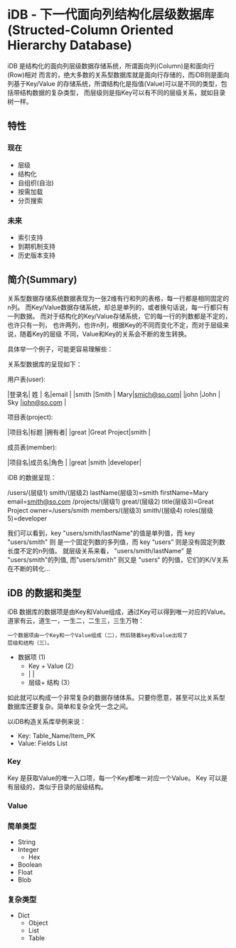 iDB - 下一代面向列结构化层级数据库(Structed-Column Oriented Hierarchy Database)
=========================================================================

iDB 是结构化的面向列层级数据存储系统，所谓面向列(Column)是和面向行(Row)相对
而言的，绝大多数的关系型数据库就是面向行存储的，而iDB则是面向列基于Key/Value
的存储系统，所谓结构化是指值(Value)可以是不同的类型，包括带结构数据的复杂类型，
而层级则是指Key可以有不同的层级关系，就如目录树一样。

特性
----

### 现在

* 层级
* 结构化
* 自组织(自治)
* 按需加载
* 分页搜索

### 未来

* 索引支持
* 到期机制支持
* 历史版本支持

简介(Summary)
-------------

关系型数据存储系统数据表现为一张2维有行和列的表格，每一行都是相同固定的n列。
而Key/Value数据存储系统，却总是单列的，或者换句话说，每一行都只有一列数据。
而对于结构化的Key/Value存储系统，它的每一行的列数都是不定的，也许只有一列，
也许两列，也许n列，根据Key的不同而变化不定，而对于层级来说，随着Key的层级
不同，Value和Key的关系会不断的发生转换。

具体举一个例子，可能更容易理解些：

关系型数据库的呈现如下：

用户表(user):

|登录名| 姓   |   名|email       |
|smith |Smith | Mary|smich@so.com|
|john  |John  | Sky |john@so.com |


项目表(project):

|项目名|标题         |拥有者|
|great |Great Project|smith |


成员表(member):

|项目名|成员名|角色     |
|great |smith |developer|


iDB 的数据呈现：

/users/(层级1)
      smith/(层级2)
           lastName(层级3)=smith
           firstName=Mary
           email=smith@so.com
/projects/(层级1)
         great/(层级2)
              title(层级3)=Great Project
              owner=/users/smith
              members/(层级3)
                     smith/(层级4)
                          roles(层级5)=developer

我们可以看到，key "users/smith/lastName"的值是单列值，而 key "users/smith" 则
是一个固定列数的多列值，而 key “users” 则是没有固定列数长度不定的n列值。
就层级关系来看， "users/smith/lastName" 是 "users/smith"的列值, 而"users/smith"
则又是 "users“ 的列值，它们的K/V关系在不断的转化...


iDB 的数据和类型
----------------


iDB 数据库的数据项是由Key和Value组成，通过Key可以得到唯一对应的Value。
道家有云，道生一，一生二，二生三，三生万物：

    一个数据项由一个Key和一个Value组成（二），然后随着key和value出现了
    层级和结构（三）。

* 数据项         (1)
  * Key + Value  (2）
  *  |      |
  * 层级+ 结构   (3）


如此就可以构成一个非常复杂的数据存储体系。只要你愿意，甚至可以比关系型
数据库还要复杂。简单和复杂全凭一念之间。

以iDB构造关系库举例来说：

* Key: Table_Name/Item_PK
* Value: Fields List

### Key

Key 是获取Value的唯一入口项，每一个Key都唯一对应一个Value。
Key 可以是有层级的，类似于目录的层级结构。

### Value

### 简单类型

* String
* Integer
  * Hex
* Boolean
* Float
* Blob

### 复杂类型

* Dict
  * Object
  * List
  * Table
